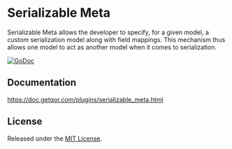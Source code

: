 # Serializable Meta

Serializable Meta allows the developer to specify, for a given model, a custom serialization model along with field mappings. This mechanism thus allows one model to act as another model when it comes to serialization.

[![GoDoc](https://godoc.org/github.com/qor/serializable_meta?status.svg)](https://godoc.org/github.com/qor/serializable_meta)

## Documentation

<https://doc.getqor.com/plugins/serializable_meta.html>

## License

Released under the [MIT License](http://opensource.org/licenses/MIT).

